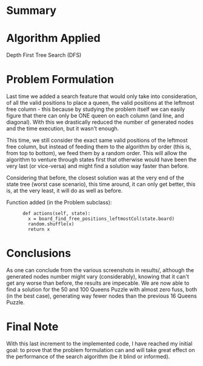 # Summary

# Algorithm Applied
  Depth First Tree Search (DFS)
 
# Problem Formulation
  Last time we added a search feature that would only take into consideration, of all the valid positions to place a queen,
  the valid positions at the leftmost free column - this because by studying the problem itself we can easily figure that
  there can only be ONE queen on each column (and line, and diagonal). With this we drastically reduced the number of
  generated nodes and the time execution, but it wasn't enough.
  
  This time, we still consider the exact same valid positions of the leftmost free column, but instead of feeding them to the
  algorithm by order (this is, from top to bottom), we feed them by a random order.
  This will allow the algorithm to venture through states first that otherwise would have been the very last (or vice-versa)
  and might find a solution way faster than before.
  
  Considering that before, the closest solution was at the very end of the state tree (worst case scenario), this time around,
  it can only get better, this is, at the very least, it will do as well as before.
  
  Function added (in the Problem subclass):
  
          def actions(self, state):
            x = board_find_free_positions_leftmostCol(state.board)
            random.shuffle(x)
            return x
 
# Conclusions
  As one can conclude from the various screenshots in results/, although the generated nodes number might vary (considerably),
  knowing that it can't get any worse than before, the results are impecable.
  We are now able to find a solution for the 50 and 100 Queens Puzzle with almost zero fuss, both (in the best case), generating
  way fewer nodes than the previous 16 Queens Puzzle.
 
 # Final Note
   With this last increment to the implemented code, I have reached my initial goal: to prove that the problem formulation
   can and will take great effect on the performance of the search algorithm (be it blind or informed).
